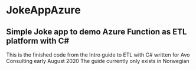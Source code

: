 # JokeAppAzure
## Simple Joke app to demo Azure Function as ETL platform with C#
This is the finished code from the Intro guide to ETL with C# written for Avo Consulting early August 2020
The guide currently only exists in Norwegian
